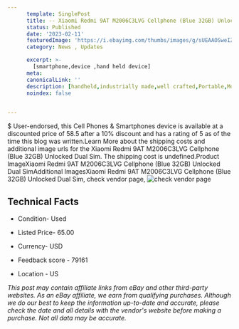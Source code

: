 ```yaml
---
      template: SinglePost
      title: -- Xiaomi Redmi 9AT M2006C3LVG Cellphone (Blue 32GB) Unlocked Dual Sim
      status: Published
      date: '2023-02-11'
      featuredImage: 'https://i.ebayimg.com/thumbs/images/g/sUEAAOSweIZj2UUJ/s-l225.jpg'
      category: News , Updates

      excerpt: >-
        [smartphone,device ,hand held device]
      meta:
      canonicalLink: ''
      description: [handheld,industrially made,well crafted,Portable,Mobile,Compact,Convenient,Lightweight,Maneuverable,Man-portable,Miniature,Carriable,Hand-held,Light,Holdable,Transportable,Mobile device,Pocket-sized,On-the-go,Wireless,Cordless,Compact size,Convenient size, smartphone,device ,hand held device]
      noindex: false

        
---
```

$
    User-endorsed, this Cell Phones & Smartphones device is available at a discounted price of 58.5 after a 10% discount and has a rating of 5 as of the time this blog was written.Learn More about the shipping costs and additional image urls for the Xiaomi Redmi 9AT M2006C3LVG Cellphone (Blue 32GB) Unlocked Dual Sim. The shipping cost is undefined.Product ImageXiaomi Redmi 9AT M2006C3LVG Cellphone (Blue 32GB) Unlocked Dual SimAdditional ImagesXiaomi Redmi 9AT M2006C3LVG Cellphone (Blue 32GB) Unlocked Dual Sim, check vendor page, ![check vendor page](https://origin-galleryplus.ebayimg.com/ws/web/165915610773_2_0_1/225x225.jpg)
    
    

 ## Technical Facts 



     
      

 - Condition- Used 


      

 - Listed Price- 65.00 


      

 - Currency- USD 


      

 - Feedback score - 79161 


      

 - Location - US 


      
      

 *_This post may contain affiliate links from eBay and other third-party websites. As an eBay affiliate, we earn from qualifying purchases. Although we do our best to keep the information up-to-date and accurate, please check the date and all details with the vendor's website before making a purchase. Not all data may be accurate._*



    
    
    
    
    